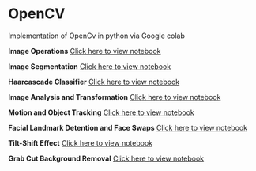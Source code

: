 # OpenCV
Implementation of OpenCv in python via Google colab


**Image Operations** [Click here to view notebook](http://nbviewer.org/github/enosjeba/OpenCV/blob/main/Image_Operations.ipynb "Image Operations")

**Image Segmentation** [Click here to view notebook](http://nbviewer.org/github/enosjeba/OpenCV/blob/main/Image_Segmentation.ipynb "Image Segmentation")

**Haarcascade Classifier** [Click here to view notebook](http://nbviewer.org/github/enosjeba/OpenCV/blob/main/Haar_Cascade_Classifiers.ipynb "Haar Cascade Classifier")

**Image Analysis and Transformation** [Click here to view notebook](http://nbviewer.org/github/enosjeba/OpenCV/blob/main/Image_analysis_and_transformation.ipynb "Image Analysis and Transformation")


**Motion and Object Tracking** [Click here to view notebook](http://nbviewer.org/github/enosjeba/OpenCV/blob/main/Motion_and_Object_Tracking.ipynb "Motion and Object Tracking")

**Facial Landmark Detention and Face Swaps** [Click here to view notebook](http://nbviewer.org/github/enosjeba/OpenCV/blob/main/Facial_Landmark_Detention_and_Face_Swaps_with_Dlib.ipynb "Facial_Landmark_Detention_and_Face_Swaps_with_Dlib")

**Tilt-Shift Effect** [Click here to view notebook](http://nbviewer.org/github/enosjeba/OpenCV/blob/main/Tilt_Shift_Effect.ipynb "Tilt-Shift")

**Grab Cut Background Removal** [Click here to view notebook](http://nbviewer.org/github/enosjeba/OpenCV/blob/main/GrabCut_Algorithm.ipynb "Grab Cut Background Removal")
